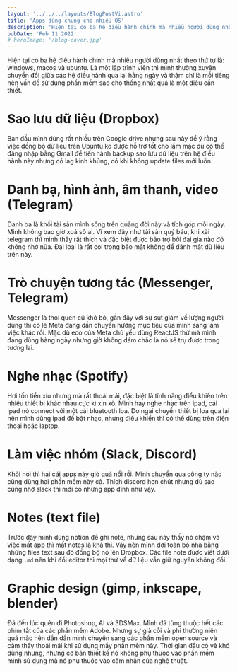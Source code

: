 ```yaml
---
layout: '../../../layouts/BlogPostVi.astro'
title: 'Apps dùng chung cho nhiều OS'
description: 'Hiện tại có ba hệ điều hành chính mà nhiều người dùng nhất theo thứ tự là: windows, macos và ubuntu.'
pubDate: 'Feb 11 2022'
# heroImage: '/blog-cover.jpg'
---
```


Hiện tại có ba hệ điều hành chính mà nhiều người dùng nhất theo thứ tự là: windows, macos và ubuntu. Là một lập trình viên thì mình thường xuyên chuyển đổi giữa các hệ điều hành qua lại hằng ngày và thậm chí là mỗi tiếng nên vấn đề sử dụng phần mềm sao cho thống nhất quả là một điều cần thiết.

# Sao lưu dữ liệu (Dropbox)

Ban đầu mình dùng rất nhiều trên Google drive nhưng sau này để ý rằng việc đồng bộ dữ liệu trên Ubuntu ko được hỗ trợ tốt cho lắm mặc dù có thể đăng nhập bằng Gmail để tiến hành backup sao lưu dữ liệu trên hệ điều hành này nhưng có lag kinh khủng, có khi không update files mới luôn.

# Danh bạ, hình ảnh, âm thanh, video (Telegram)

Danh bạ là khối tài sản mình sống trên quãng đời này và tích góp mỗi ngày. Mình không bao giờ xoá số ai. Vì xem đây như tài sản quý báu, khi xài telegram thì mình thấy rất thích và đặc biệt được bảo trợ bởi đại gia nào đó không nhớ nữa. Đại loại là rất coi trọng bảo mật không để đánh mất dữ liệu trên này.

# Trò chuyện tương tác (Messenger, Telegram)

Messenger là thói quen cũ khó bỏ, gần đây với sự sụt giảm về lượng người dùng thì có lẽ Meta đang dần chuyển hướng mục tiêu của mình sang làm việc khác rồi. Mặc dù eco của Meta chủ yếu dùng ReactJS thứ mà mình đang dùng hàng ngày nhưng giờ không dám chắc là nó sẽ trụ được trong tương lai.

# Nghe nhạc (Spotify)

Hơi tốn tiền xíu nhưng mà rất thoải mái, đặc biệt là tính năng điều khiển trên nhiều thiết bị khác nhau cực kì xịn xò. Mình hay nghe nhạc trên ipad, cái ipad nó connect với một cái bluetooth loa. Do ngại chuyển thiết bị loa qua lại nên mình dùng ipad để bật nhạc, nhưng điều khiển thì có thể dùng trên điện thoại hoặc laptop.

# Làm việc nhóm (Slack, Discord)

Khỏi nói thì hai cái apps này giờ quá nổi rồi. Mình chuyển qua công ty nào cũng dùng hai phần mềm này cả. Thích discord hơn chút nhưng dù sao cũng nhờ slack thì mới có những app đỉnh như vậy.

# Notes (text file)

Trước đây mình dùng notion để ghi note, nhưng sau này thấy nó chậm và việc mất app thì mất notes là khả thi. Vậy nên mình dời toàn bộ nhà bằng những files text sau đó đồng bộ nó lên Dropbox. Các file note được viết dưới dạng `.md` nên khi đổi editor thì mọi thứ về dữ liệu vẫn giữ nguyên không đổi.

# Graphic design (gimp, inkscape, blender)

Đã đến lúc quên đi Photoshop, AI và 3DSMax. Mình đã từng thuộc hết các phím tắt của các phần mềm Adobe. Nhưng sự già cỗi và phí thường niên quá mắc nên dần dần mình chuyển sang các phần mềm open source và cảm thấy thoải mái khi sử dụng mấy phần mềm này. Thời gian đầu có vẻ khó dùng nhưng, nhưng cơ bản thiết kế nó không phụ thuộc vào phần mềm mình sử dụng mà nó phụ thuộc vào cảm nhận của nghệ thuật.
